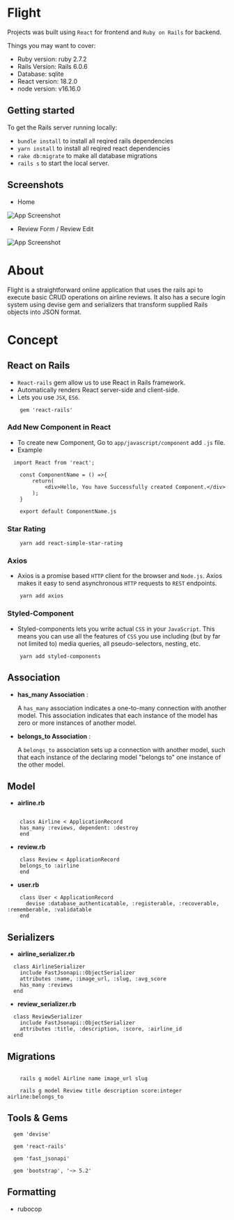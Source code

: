 # Flight

Projects was built using `React` for frontend and `Ruby on Rails` for backend.

Things you may want to cover:

* Ruby version: ruby 2.7.2
* Rails Version: Rails 6.0.6
* Database: sqlite
* React version: 18.2.0
* node version: v16.16.0

## Getting started
To get the Rails server running locally:
- `bundle install` to install all reqired rails dependencies
- `yarn install` to install all reqired react dependencies
- `rake db:migrate` to make all database migrations
- `rails s` to start the local server.

## Screenshots
- Home

![App Screenshot](app/assets/images/homepage.png)

- Review Form / Review Edit

![App Screenshot](app/assets/images/reviewpage.png)


# About 

Flight is a straightforward online application that uses the rails api to execute basic CRUD operations on airline reviews. It also has a secure login system using devise gem and serializers that transform supplied Rails objects into JSON format.

# Concept

## React on Rails

- `React-rails` gem allow us to use React in Rails framework.
- Automatically renders React server-side and client-side.
- Lets you use `JSX`, `ES6`.

```shell
    gem 'react-rails'
```

### Add New Component in React
- To create new Component, Go to `app/javascript/component` add `.js` file.
- Example
```shell
  import React from 'react';

    const ComponentName = () =>{
        return(
            <div>Hello, You have Successfully created Component.</div>
        );  
    }

    export default ComponentName.js  
 ```

### Star Rating 
```shell
    yarn add react-simple-star-rating
```
### Axios
- Axios is a promise based `HTTP` client for the browser and `Node.js`. Axios makes it easy to send asynchronous `HTTP` requests to `REST` endpoints.
```shell
    yarn add axios
```
### Styled-Component
- Styled-components lets you write actual `CSS` in your `JavaScript`. This means you can use all the features of `CSS` you use including (but by far not limited to) media queries, all pseudo-selectors, nesting, etc.
```shell
    yarn add styled-components
```


## Association

- **has_many Association** :

  A `has_many` association indicates a one-to-many connection with another model. This association indicates that   each instance of the model has zero or more instances of another model.
  
- **belongs_to Association** :

  A `belongs_to` association sets up a connection with another model, such that each instance of the declaring model "belongs to" one instance of the other model.

## Model

- **airline.rb**

```shell

    class Airline < ApplicationRecord
    has_many :reviews, dependent: :destroy
    end  

```

- **review.rb**

```shell
    class Review < ApplicationRecord
    belongs_to :airline
    end
```
- **user.rb**

```shell
    class User < ApplicationRecord
      devise :database_authenticatable, :registerable, :recoverable, :rememberable, :validatable
    end
```
## Serializers

- **airline_serializer.rb**

```shell
  class AirlineSerializer
    include FastJsonapi::ObjectSerializer
    attributes :name, :image_url, :slug, :avg_score
    has_many :reviews
  end 
```
- **review_serializer.rb**

```shell
  class ReviewSerializer
    include FastJsonapi::ObjectSerializer
    attributes :title, :description, :score, :airline_id
  end
```

## Migrations

```shell
    
    rails g model Airline name image_url slug

    rails g model Review title description score:integer airline:belongs_to
```

## Tools & Gems

```shell
  gem 'devise'

  gem 'react-rails'

  gem 'fast_jsonapi'

  gem 'bootstrap', '~> 5.2'
```

## Formatting

- rubocop

